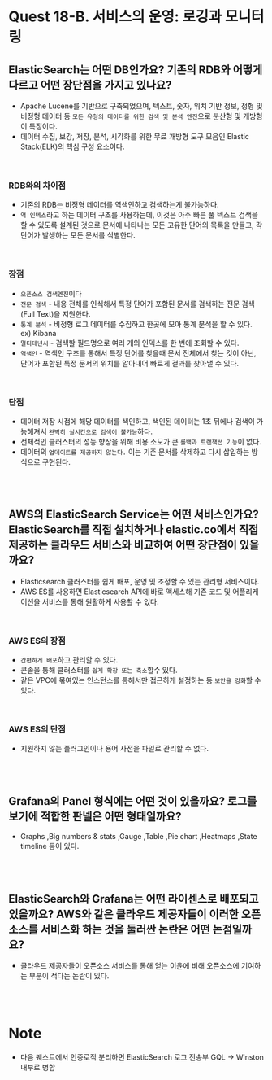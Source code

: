 # Quest 18-B. 서비스의 운영: 로깅과 모니터링

## ElasticSearch는 어떤 DB인가요? 기존의 RDB와 어떻게 다르고 어떤 장단점을 가지고 있나요?

- Apache Lucene를 기반으로 구축되었으며, 텍스트, 숫자, 위치 기반 정보, 정형 및 비정형 데이터 등 `모든 유형의 데이터를 위한 검색 및 분석 엔진`으로 분산형 및 개방형이 특징이다.
- 데이터 수집, 보강, 저장, 분석, 시각화를 위한 무료 개방형 도구 모음인 Elastic Stack(ELK)의 핵심 구성 요소이다.

<br>

### RDB와의 차이점

- 기존의 RDB는 비정형 데이터를 역색인하고 검색하는게 불가능하다.
- `역 인덱스`라고 하는 데이터 구조를 사용하는데, 이것은 아주 빠른 풀 텍스트 검색을 할 수 있도록 설계된 것으로 문서에 나타나는 모든 고유한 단어의 목록을 만들고, 각 단어가 발생하는 모든 문서를 식별한다.

<br>

### 장점

- `오픈소스 검색엔진`이다
- `전문 검색` - 내용 전체를 인식해서 특정 단어가 포함된 문서를 검색하는 전문 검색(Full Text)을 지원한다.
- `통계 분석` - 비정형 로그 데이터를 수집하고 한곳에 모아 통계 분석을 할 수 있다. ex) Kibana
- `멀티테넌시` - 검색할 필드명으로 여러 개의 인덱스를 한 번에 조회할 수 있다.
- `역색인` - 역색인 구조를 통해서 특정 단어를 찾을때 문서 전체에서 찾는 것이 아닌, 단어가 포함된 특정 문서의 위치를 알아내어 빠르게 결과를 찾아낼 수 있다.

<br>

### 단점

- 데이터 저장 시점에 해당 데이터를 색인하고, 색인된 데이터는 1초 뒤에나 검색이 가능해져서 `완벽히 실시간으로 검색이 불가능`하다.
- 전체적인 클러스터의 성능 향상을 위해 비용 소모가 큰 `롤백과 트랜잭션 기능`이 없다.
- 데이터의 `업데이트를 제공하지 않는다.` 이는 기존 문서를 삭제하고 다시 삽입하는 방식으로 구현된다.

<br><br>

## AWS의 ElasticSearch Service는 어떤 서비스인가요? ElasticSearch를 직접 설치하거나 elastic.co에서 직접 제공하는 클라우드 서비스와 비교하여 어떤 장단점이 있을까요?

- Elasticsearch 클러스터를 쉽게 배포, 운영 및 조정할 수 있는 관리형 서비스이다.
- AWS ES를 사용하면 Elasticsearch API에 바로 액세스해 기존 코드 및 어플리케이션을 서비스를 통해 원활하게 사용할 수 있다.

<br>

### AWS ES의 장점

- `간편하게 배포`하고 관리할 수 있다.
- 콘솔을 통해 클러스터를 `쉽게 확장 또는 축소`할수 있다.
- 같은 VPC에 묶여있는 인스턴스를 통해서만 접근하게 설정하는 등 `보안을 강화`할 수 있다.

<br>

### AWS ES의 단점

- 지원하지 않는 플러그인이나 용어 사전을 파일로 관리할 수 없다.

<br><br>

## Grafana의 Panel 형식에는 어떤 것이 있을까요? 로그를 보기에 적합한 판넬은 어떤 형태일까요?

- Graphs ,Big numbers & stats ,Gauge ,Table ,Pie chart ,Heatmaps ,State timeline 등이 있다.

<br><br>

## ElasticSearch와 Grafana는 어떤 라이센스로 배포되고 있을까요? AWS와 같은 클라우드 제공자들이 이러한 오픈소스를 서비스화 하는 것을 둘러싼 논란은 어떤 논점일까요?

- 클라우드 제공자들이 오픈소스 서비스를 통해 얻는 이윤에 비해 오픈소스에 기여하는 부분이 적다는 논란이 있다.

<br><br>

# Note

- 다음 퀘스트에서 인증로직 분리하면 ElasticSearch 로그 전송부 GQL -> Winston 내부로 병합
